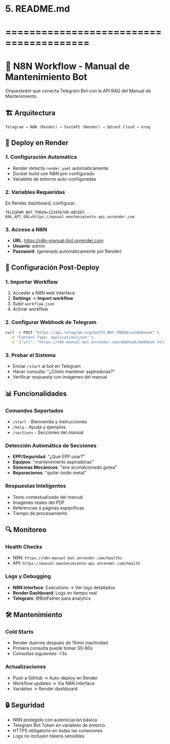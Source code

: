 # 5. README.md
# ========================================

# 🔄 N8N Workflow - Manual de Mantenimiento Bot

Orquestador que conecta Telegram Bot con la API RAG del Manual de Mantenimiento.

## 🏗️ Arquitectura

```
Telegram → N8N (Render) → FastAPI (Render) → Qdrant Cloud → Groq
```

## 🚀 Deploy en Render

### 1. Configuración Automática
- Render detecta `render.yaml` automáticamente
- Docker build con N8N pre-configurado
- Variables de entorno auto-configuradas

### 2. Variables Requeridas
En Render dashboard, configurar:
```
TELEGRAM_BOT_TOKEN=123456789:ABCDEF...
RAG_API_URL=https://manual-mantenimiento-api.onrender.com
```

### 3. Acceso a N8N
- **URL**: https://n8n-manual-bot.onrender.com
- **Usuario**: admin  
- **Password**: (generado automáticamente por Render)

## 🔧 Configuración Post-Deploy

### 1. Importar Workflow
1. Acceder a N8N web interface
2. **Settings** → **Import workflow**
3. Subir `workflow.json`
4. Activar workflow

### 2. Configurar Webhook de Telegram
```bash
curl -X POST "https://api.telegram.org/botTU_BOT_TOKEN/setWebhook" \
  -H "Content-Type: application/json" \
  -d '{"url": "https://n8n-manual-bot.onrender.com/webhook/webhook-telegram"}'
```

### 3. Probar el Sistema
- Enviar `/start` al bot en Telegram
- Hacer consulta: "¿Cómo mantener aspiradoras?"
- Verificar respuesta con imágenes del manual

## 📊 Funcionalidades

### Comandos Soportados
- `/start` - Bienvenida y instrucciones
- `/help` - Ayuda y ejemplos
- `/sections` - Secciones del manual

### Detección Automática de Secciones
- **EPP/Seguridad**: "¿Qué EPP usar?"
- **Equipos**: "mantenimiento aspiradoras"
- **Sistemas Mecánicos**: "aire acondicionado gotea"
- **Reparaciones**: "quitar óxido metal"

### Respuestas Inteligentes
- Texto contextualizado del manual
- Imágenes reales del PDF
- Referencias a páginas específicas
- Tiempo de procesamiento

## 🔍 Monitoreo

### Health Checks
- N8N: `https://n8n-manual-bot.onrender.com/healthz`
- API: `https://manual-mantenimiento-api.onrender.com/health`

### Logs y Debugging
- **N8N Interface**: Executions → Ver logs detallados
- **Render Dashboard**: Logs en tiempo real
- **Telegram**: @BotFather para analytics

## 🛠️ Mantenimiento

### Cold Starts
- Render duerme después de 15min inactividad
- Primera consulta puede tomar 30-60s
- Consultas siguientes: <3s

### Actualizaciones
- Push a GitHub → Auto-deploy en Render
- Workflow updates → Via N8N interface
- Variables → Render dashboard

## 🔒 Seguridad

- N8N protegido con autenticación básica
- Telegram Bot Token en variables de entorno
- HTTPS obligatorio en todas las conexiones
- Logs no incluyen tokens sensibles
